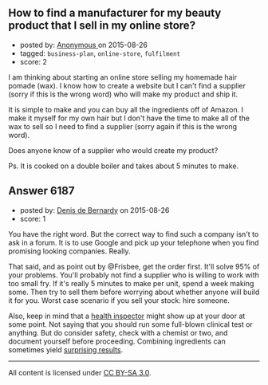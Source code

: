 ## How to find a manufacturer for my beauty product that I sell in my online store?

- posted by: [Anonymous ](https://stackexchange.com/users/6742828/anonymous) on 2015-08-26
- tagged: `business-plan`, `online-store`, `fulfilment`
- score: 2

I am thinking about starting an online store selling my homemade hair pomade (wax). I know how to create a website but I can't find a supplier (sorry if this is the wrong word) who will make my product and ship it. 

It is simple to make and you can buy all the ingredients off of Amazon. I make it myself for my own hair but I don't have the time to make all of the wax to sell so I need to find a supplier (sorry again if this is the wrong word). 

Does anyone know of a supplier who would create my product?

Ps. It is cooked on a double boiler and takes about 5 minutes to make.



## Answer 6187

- posted by: [Denis de Bernardy](https://stackexchange.com/users/182468/denis-de-bernardy) on 2015-08-26
- score: 1

You have the right word. But the correct way to find such a company isn't to ask in a forum. It is to use Google and pick up your telephone when you find promising looking companies. Really.

That said, and as point out by @Frisbee, get the order first. It'll solve 95% of your problems. You'll probably not find a supplier who is willing to work with too small fry. If it's really 5 minutes to make per unit, spend a week making some. Then try to sell them before worrying about whether anyone will build it for you. Worst case scenario if you sell your stock: hire someone.

Also, keep in mind that a [health inspector](https://cooking.stackexchange.com/q/9451) might show up at your door at some point. Not saying that you should run some full-blown clinical test or anything. But do consider safety, check with a chemist or two, and document yourself before proceeding. Combining ingredients can sometimes yield [surprising results](https://www.google.com/search?q=guncotton).



---

All content is licensed under [CC BY-SA 3.0](https://creativecommons.org/licenses/by-sa/3.0/).
